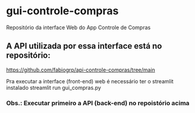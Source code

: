 # gui-controle-compras
Repositório da  interface Web do App Controle de Compras

## A API utilizada por essa interface está no repositório:
https://github.com/fabiogrp/api-controle-compras/tree/main

Pra executar a interface (front-end) web é necessário ter o streamlit instalado
streamlit run gui_compras.py

### Obs.: Executar primeiro a API (back-end) no repoistório acima
